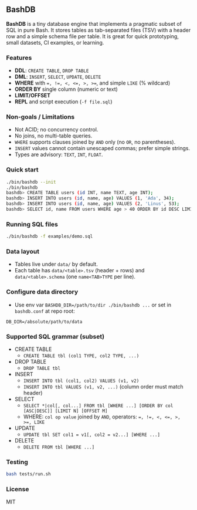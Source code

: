 ## BashDB

**BashDB** is a tiny database engine that implements a pragmatic subset of SQL in pure Bash. It stores tables as tab-separated files (TSV) with a header row and a simple schema file per table. It is great for quick prototyping, small datasets, CI examples, or learning.

### Features

- **DDL**: `CREATE TABLE`, `DROP TABLE`
- **DML**: `INSERT`, `SELECT`, `UPDATE`, `DELETE`
- **WHERE** with `=, !=, <, <=, >, >=`, and simple `LIKE` (% wildcard)
- **ORDER BY** single column (numeric or text)
- **LIMIT/OFFSET**
- **REPL** and script execution (`-f file.sql`)

### Non-goals / Limitations

- Not ACID; no concurrency control.
- No joins, no multi-table queries.
- `WHERE` supports clauses joined by `AND` only (no `OR`, no parentheses).
- `INSERT` values cannot contain unescaped commas; prefer simple strings.
- Types are advisory: `TEXT`, `INT`, `FLOAT`.

### Quick start

```bash
./bin/bashdb --init
./bin/bashdb
bashdb> CREATE TABLE users (id INT, name TEXT, age INT);
bashdb> INSERT INTO users (id, name, age) VALUES (1, 'Ada', 34);
bashdb> INSERT INTO users (id, name, age) VALUES (2, 'Linus', 53);
bashdb> SELECT id, name FROM users WHERE age > 40 ORDER BY id DESC LIMIT 1;
```

### Running SQL files

```bash
./bin/bashdb -f examples/demo.sql
```

### Data layout

- Tables live under `data/` by default.
- Each table has `data/<table>.tsv` (header + rows) and `data/<table>.schema` (one `name<TAB>TYPE` per line).

### Configure data directory

- Use env var `BASHDB_DIR=/path/to/dir ./bin/bashdb ...` or set in `bashdb.conf` at repo root:

```
DB_DIR=/absolute/path/to/data
```

### Supported SQL grammar (subset)

- CREATE TABLE
  - `CREATE TABLE tbl (col1 TYPE, col2 TYPE, ...)`
- DROP TABLE
  - `DROP TABLE tbl`
- INSERT
  - `INSERT INTO tbl (col1, col2) VALUES (v1, v2)`
  - `INSERT INTO tbl VALUES (v1, v2, ...)` (column order must match header)
- SELECT
  - `SELECT *|col[, col...] FROM tbl [WHERE ...] [ORDER BY col [ASC|DESC]] [LIMIT N] [OFFSET M]`
  - WHERE: `col op value` joined by `AND`, operators: `=, !=, <, <=, >, >=, LIKE`
- UPDATE
  - `UPDATE tbl SET col1 = v1[, col2 = v2...] [WHERE ...]`
- DELETE
  - `DELETE FROM tbl [WHERE ...]`

### Testing

```bash
bash tests/run.sh
```

### License

MIT



